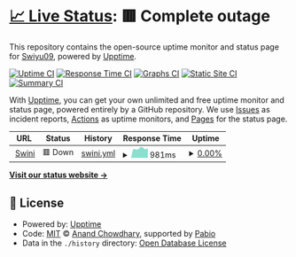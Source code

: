 # [📈 Live Status](https://Swiyu09.github.io/Swini): <!--live status--> **🟥 Complete outage**

This repository contains the open-source uptime monitor and status page for [Swiyu09](https://Swiyu09.github.io/Swini), powered by [Upptime](https://github.com/upptime/upptime).

[![Uptime CI](https://github.com/Swiyu09/Swini/workflows/Uptime%20CI/badge.svg)](https://github.com/Swiyu09/Swini/actions?query=workflow%3A%22Uptime+CI%22)
[![Response Time CI](https://github.com/Swiyu09/Swini/workflows/Response%20Time%20CI/badge.svg)](https://github.com/Swiyu09/Swini/actions?query=workflow%3A%22Response+Time+CI%22)
[![Graphs CI](https://github.com/Swiyu09/Swini/workflows/Graphs%20CI/badge.svg)](https://github.com/Swiyu09/Swini/actions?query=workflow%3A%22Graphs+CI%22)
[![Static Site CI](https://github.com/Swiyu09/Swini/workflows/Static%20Site%20CI/badge.svg)](https://github.com/Swiyu09/Swini/actions?query=workflow%3A%22Static+Site+CI%22)
[![Summary CI](https://github.com/Swiyu09/Swini/workflows/Summary%20CI/badge.svg)](https://github.com/Swiyu09/Swini/actions?query=workflow%3A%22Summary+CI%22)

With [Upptime](https://upptime.js.org), you can get your own unlimited and free uptime monitor and status page, powered entirely by a GitHub repository. We use [Issues](https://github.com/Swiyu09/Swini/issues) as incident reports, [Actions](https://github.com/Swiyu09/Swini/actions) as uptime monitors, and [Pages](https://Swiyu09.github.io/Swini) for the status page.

<!--start: status pages-->
<!-- This summary is generated by Upptime (https://github.com/upptime/upptime) -->
<!-- Do not edit this manually, your changes will be overwritten -->
<!-- prettier-ignore -->
| URL | Status | History | Response Time | Uptime |
| --- | ------ | ------- | ------------- | ------ |
| <img alt="" src="https://icons.duckduckgo.com/ip3/9a0020c1-2012-4af8-a6ab-c532e3c96bb8-00-2jj8aylhri10d.pike.replit.dev.ico" height="13"> [Swini](https://9a0020c1-2012-4af8-a6ab-c532e3c96bb8-00-2jj8aylhri10d.pike.replit.dev/) | 🟥 Down | [swini.yml](https://github.com/Swiyu09/Swini/commits/HEAD/history/swini.yml) | <details><summary><img alt="Response time graph" src="./graphs/swini/response-time-week.png" height="20"> 981ms</summary><br><a href="https://Swiyu09.github.io/Swini/history/swini"><img alt="Response time 991" src="https://img.shields.io/endpoint?url=https%3A%2F%2Fraw.githubusercontent.com%2FSwiyu09%2FSwini%2FHEAD%2Fapi%2Fswini%2Fresponse-time.json"></a><br><a href="https://Swiyu09.github.io/Swini/history/swini"><img alt="24-hour response time 863" src="https://img.shields.io/endpoint?url=https%3A%2F%2Fraw.githubusercontent.com%2FSwiyu09%2FSwini%2FHEAD%2Fapi%2Fswini%2Fresponse-time-day.json"></a><br><a href="https://Swiyu09.github.io/Swini/history/swini"><img alt="7-day response time 981" src="https://img.shields.io/endpoint?url=https%3A%2F%2Fraw.githubusercontent.com%2FSwiyu09%2FSwini%2FHEAD%2Fapi%2Fswini%2Fresponse-time-week.json"></a><br><a href="https://Swiyu09.github.io/Swini/history/swini"><img alt="30-day response time 993" src="https://img.shields.io/endpoint?url=https%3A%2F%2Fraw.githubusercontent.com%2FSwiyu09%2FSwini%2FHEAD%2Fapi%2Fswini%2Fresponse-time-month.json"></a><br><a href="https://Swiyu09.github.io/Swini/history/swini"><img alt="1-year response time 991" src="https://img.shields.io/endpoint?url=https%3A%2F%2Fraw.githubusercontent.com%2FSwiyu09%2FSwini%2FHEAD%2Fapi%2Fswini%2Fresponse-time-year.json"></a></details> | <details><summary><a href="https://Swiyu09.github.io/Swini/history/swini">0.00%</a></summary><a href="https://Swiyu09.github.io/Swini/history/swini"><img alt="All-time uptime 2.00%" src="https://img.shields.io/endpoint?url=https%3A%2F%2Fraw.githubusercontent.com%2FSwiyu09%2FSwini%2FHEAD%2Fapi%2Fswini%2Fuptime.json"></a><br><a href="https://Swiyu09.github.io/Swini/history/swini"><img alt="24-hour uptime 0.00%" src="https://img.shields.io/endpoint?url=https%3A%2F%2Fraw.githubusercontent.com%2FSwiyu09%2FSwini%2FHEAD%2Fapi%2Fswini%2Fuptime-day.json"></a><br><a href="https://Swiyu09.github.io/Swini/history/swini"><img alt="7-day uptime 0.00%" src="https://img.shields.io/endpoint?url=https%3A%2F%2Fraw.githubusercontent.com%2FSwiyu09%2FSwini%2FHEAD%2Fapi%2Fswini%2Fuptime-week.json"></a><br><a href="https://Swiyu09.github.io/Swini/history/swini"><img alt="30-day uptime 0.00%" src="https://img.shields.io/endpoint?url=https%3A%2F%2Fraw.githubusercontent.com%2FSwiyu09%2FSwini%2FHEAD%2Fapi%2Fswini%2Fuptime-month.json"></a><br><a href="https://Swiyu09.github.io/Swini/history/swini"><img alt="1-year uptime 2.00%" src="https://img.shields.io/endpoint?url=https%3A%2F%2Fraw.githubusercontent.com%2FSwiyu09%2FSwini%2FHEAD%2Fapi%2Fswini%2Fuptime-year.json"></a></details>

<!--end: status pages-->

[**Visit our status website →**](https://Swiyu09.github.io/Swini)

## 📄 License

- Powered by: [Upptime](https://github.com/upptime/upptime)
- Code: [MIT](./LICENSE) © [Anand Chowdhary](https://anandchowdhary.com), supported by [Pabio](https://pabio.com)
- Data in the `./history` directory: [Open Database License](https://opendatacommons.org/licenses/odbl/1-0/)
